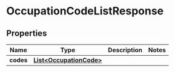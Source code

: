 

# OccupationCodeListResponse

## Properties

Name | Type | Description | Notes
------------ | ------------- | ------------- | -------------
**codes** | [**List&lt;OccupationCode&gt;**](OccupationCode.md) |  | 




